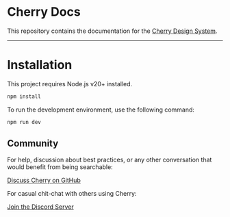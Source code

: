 # Cherry Docs

This repository contains the documentation for the [Cherry Design System](https://cherry.al).

---

# Installation

This project requires Node.js v20+ installed.

```bash
npm install
```

To run the development environment, use the following command:

```bash
npm run dev
```

## Community

For help, discussion about best practices, or any other conversation that would benefit from being searchable:

[Discuss Cherry on GitHub](https://github.com/cherry-design-system/documentation/discussions)

For casual chit-chat with others using Cherry:

[Join the Discord Server](https://discord.gg/6JvcWU5bke)
